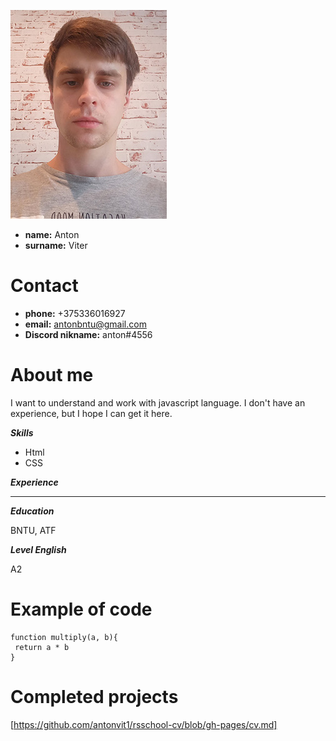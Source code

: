 ![Photo](/20221205_153928.jpg)

* **name:** Anton
* **surname:** Viter

# Contact

* **phone:** +375336016927
* **email:** antonbntu@gmail.com
* **Discord nikname:** anton#4556

# About me

I want to understand and work with javascript language. I don't have an experience, but I hope I can get it here.

***Skills***

* Html 
* CSS

***Experience***

-------

***Education***

BNTU, ATF 

***Level English***

A2

# Example of code
```
function multiply(a, b){
 return a * b
}
```

# Completed projects
[https://github.com/antonvit1/rsschool-cv/blob/gh-pages/cv.md]
